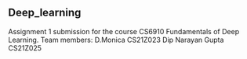 ## Deep_learning
Assignment 1 submission for the course CS6910 Fundamentals of Deep Learning.
Team members: D.Monica CS21Z023 Dip Narayan Gupta CS21Z025
